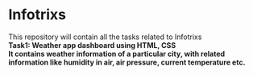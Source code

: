 # Infotrixs
This repository will contain all the tasks related to Infotrixs
<br>
<b> Task1: Weather app dashboard using HTML, CSS <br> <b>
It contains weather information of a particular city, with related information like humidity in air, air pressure, current temperature etc.

